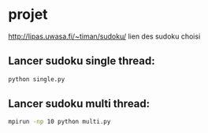 # projet

http://lipas.uwasa.fi/~timan/sudoku/
lien des sudoku choisi

## Lancer sudoku single thread:
```bash
python single.py
```

## Lancer sudoku multi thread:
```bash
mpirun -np 10 python multi.py
```
